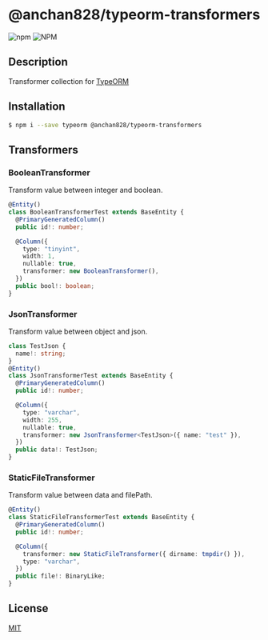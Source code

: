 # @anchan828/typeorm-transformers

![npm](https://img.shields.io/npm/v/@anchan828/typeorm-transformers.svg)
![NPM](https://img.shields.io/npm/l/@anchan828/typeorm-transformers.svg)

## Description

Transformer collection for [TypeORM](http://typeorm.io)

## Installation

```bash
$ npm i --save typeorm @anchan828/typeorm-transformers
```

## Transformers

### BooleanTransformer

Transform value between integer and boolean.

```ts
@Entity()
class BooleanTransformerTest extends BaseEntity {
  @PrimaryGeneratedColumn()
  public id!: number;

  @Column({
    type: "tinyint",
    width: 1,
    nullable: true,
    transformer: new BooleanTransformer(),
  })
  public bool!: boolean;
}
```

### JsonTransformer

Transform value between object and json.

```ts
class TestJson {
  name!: string;
}
@Entity()
class JsonTransformerTest extends BaseEntity {
  @PrimaryGeneratedColumn()
  public id!: number;

  @Column({
    type: "varchar",
    width: 255,
    nullable: true,
    transformer: new JsonTransformer<TestJson>({ name: "test" }),
  })
  public data!: TestJson;
}
```

### StaticFileTransformer

Transform value between data and filePath.

```ts
@Entity()
class StaticFileTransformerTest extends BaseEntity {
  @PrimaryGeneratedColumn()
  public id!: number;

  @Column({
    transformer: new StaticFileTransformer({ dirname: tmpdir() }),
    type: "varchar",
  })
  public file!: BinaryLike;
}
```

## License

[MIT](LICENSE)
